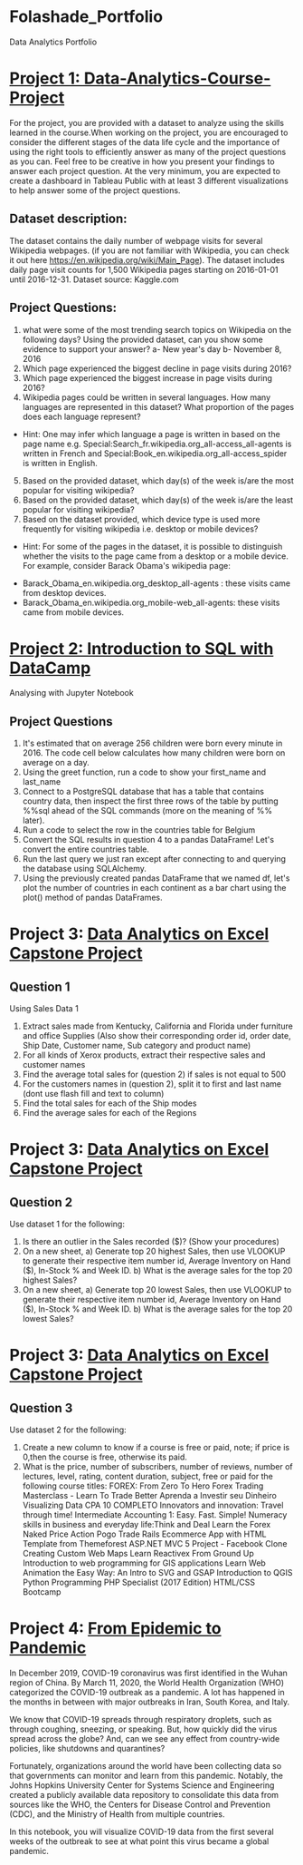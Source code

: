 # Folashade_Portfolio
Data Analytics Portfolio

# [Project 1: Data-Analytics-Course-Project](http://localhost:8888/notebooks/Wikipedia%20Project%20-%20AfroFem%20Coders.ipynb)
For the project, you are provided with a dataset to analyze using the skills learned in the course.When working on the project, you are encouraged to consider the different stages of the data life cycle and the importance of using the right tools to efficiently answer as many of the project questions as you can. Feel free to be creative in how you present your findings to answer each project question. At the very minimum, you are expected to create a dashboard in Tableau Public with at least 3 different visualizations to help answer some of the project questions.
## Dataset description:
The dataset contains the daily number of webpage visits for several Wikipedia webpages. (if you are not familiar with Wikipedia, you can check it out here https://en.wikipedia.org/wiki/Main_Page). The dataset includes daily page visit counts for 1,500 Wikipedia pages starting on 2016-01-01 until 2016-12-31.
Dataset source: Kaggle.com
## Project Questions:
1. what were some of the most trending search topics on Wikipedia on the following days? Using the provided dataset, can you show some evidence to support your answer? 
a- New year's day 
b- November 8, 2016
2. Which page experienced the biggest decline in page visits during 2016?
3. Which page experienced the biggest increase in page visits during 2016?
4. Wikipedia pages could be written in several languages. How many languages are represented in this dataset? What proportion of the pages does each language represent? 
- Hint: One may infer which language a page is written in based on the page name
e.g. Special:Search_fr.wikipedia.org_all-access_all-agents is written in French and Special:Book_en.wikipedia.org_all-access_spider is written in English.
5. Based on the provided dataset, which day(s) of the week is/are the most popular for visiting wikipedia?
6. Based on the provided dataset, which day(s) of the week is/are the least popular for visiting wikipedia?
7. Based on the dataset provided, which device type is used more frequently for visiting wikipedia i.e. desktop or mobile devices?
- Hint: For some of the pages in the dataset, it is possible to distinguish whether the visits to the page came from a desktop or a mobile device.
For example, consider Barack Obama's wikipedia page:
* Barack_Obama_en.wikipedia.org_desktop_all-agents : these visits came from desktop devices.
* Barack_Obama_en.wikipedia.org_mobile-web_all-agents: these visits came from mobile devices.


# [Project 2: Introduction to SQL with DataCamp](http://localhost:8888/notebooks/Desktop/Adunni%20Data/Project%20Notebook%20Codes/project/Introduction%20to%20DataCamp%20Projects/notebook.ipynb)
Analysing with Jupyter Notebook
## Project Questions
1. It's estimated that on average 256 children were born every minute in 2016. The code cell below calculates how many children were born on average on a day.
2. Using the greet function, run a code to show your first_name and last_name
3. Connect to a PostgreSQL database that has a table that contains country data, then inspect the first three rows of the table by putting %%sql ahead of the SQL commands (more on the meaning of %% later).
4. Run a code to select the row in the countries table for Belgium
5. Convert the SQL results in question 4 to a pandas DataFrame! Let's convert the entire countries table.
6. Run the last query we just ran except after connecting to and querying the database using SQLAlchemy.
7. Using the previously created pandas DataFrame that we named df, let's plot the number of countries in each continent as a bar chart using the plot() method of pandas DataFrames.


# Project 3: [Data Analytics on Excel Capstone Project](https://docs.google.com/spreadsheets/d/166fDijPgtf-cRz_30nozBKRS_PVHT6y0NbAMBhzGDds/edit#gid=743487262)
## Question 1
Using Sales Data 1
1. Extract sales made from Kentucky, California and Florida under furniture and office Supplies (Also show their corresponding order id, order date, Ship Date, Customer name, Sub category and product name)
2. For all kinds of Xerox products, extract their respective sales and customer names
3. Find the average total sales for (question 2) if sales is not equal to 500
4. For the customers names in (question 2), split it to first and last name (dont use flash fill and text to column)
5. Find the total sales for each of the Ship modes
6. Find the average sales for each of the Regions

# Project 3: [Data Analytics on Excel Capstone Project](https://docs.google.com/spreadsheets/d/1gUGLRjS7s3VfVT7GcOf7IjnqU_53V6yb/edit#gid=1297590760)
## Question 2
Use dataset 1 for the following:
1) Is there an outlier in the Sales recorded ($)? (Show your procedures)
2) On a new sheet,
a) Generate top 20 highest Sales, then use VLOOKUP to generate their respective item number id, Average Inventory on Hand ($), In-Stock % and Week ID.
b) What is the average sales for the top 20 highest Sales?
3) On a new sheet,
a) Generate top 20 lowest Sales, then use VLOOKUP to generate their respective item number id, Average Inventory on Hand ($), In-Stock % and Week ID.
b) What is the average sales for the top 20 lowest Sales?

# Project 3: [Data Analytics on Excel Capstone Project](https://docs.google.com/spreadsheets/d/1gcEoVgUqbwpFGk0PiG2EjHwBaI7evCPl/edit#gid=2144271039)
## Question 3
Use dataset 2 for the following:
1) Create a new column to know if a course is free or paid, note; if price is 0,then the course is free, otherwise its paid.
2) What is the price, number of subscribers, number of reviews, number of lectures, level, rating, content duration, subject, free or paid for the following course titles:
FOREX: From Zero To Hero
Forex Trading Masterclass - Learn To Trade Better
Aprenda a Investir seu Dinheiro
Visualizing Data
CPA 10 COMPLETO
Innovators and innovation: Travel through time!
Intermediate Accounting 1: Easy. Fast. Simple!
Numeracy skills in business and everyday life:Think and Deal
Learn the Forex Naked Price Action Pogo Trade
Rails Ecommerce App with HTML Template from Themeforest
ASP.NET MVC 5 Project - Facebook Clone
Creating Custom Web Maps
Learn Reactivex From Ground Up
Introduction to web programming for GIS applications
Learn Web Animation the Easy Way: An Intro to SVG and GSAP
Introduction to QGIS Python Programming
PHP Specialist (2017 Edition)
HTML/CSS Bootcamp


# Project 4: [From Epidemic to Pandemic](https://app.datacamp.com/workspace/w/759857f5-9727-4c2a-bc66-8f1c6900d34e/edit)
In December 2019, COVID-19 coronavirus was first identified in the Wuhan region of China. By March 11, 2020, the World Health Organization (WHO) categorized the COVID-19 outbreak as a pandemic. A lot has happened in the months in between with major outbreaks in Iran, South Korea, and Italy.

We know that COVID-19 spreads through respiratory droplets, such as through coughing, sneezing, or speaking. But, how quickly did the virus spread across the globe? And, can we see any effect from country-wide policies, like shutdowns and quarantines?

Fortunately, organizations around the world have been collecting data so that governments can monitor and learn from this pandemic. Notably, the Johns Hopkins University Center for Systems Science and Engineering created a publicly available data repository to consolidate this data from sources like the WHO, the Centers for Disease Control and Prevention (CDC), and the Ministry of Health from multiple countries.

In this notebook, you will visualize COVID-19 data from the first several weeks of the outbreak to see at what point this virus became a global pandemic.
